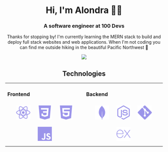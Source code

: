 <h1 align="center">Hi, I'm Alondra 👋🏽</h1>
<h3 align="center">A software engineer at 100 Devs</h3>

<p align="center">
Thanks for stopping by! I'm currently learning the MERN stack to build and deploy full stack websites and web applications. When I'm not coding you can find me outside hiking in the beautiful Pacific Northwest 🌲 
</p>

<div align="center">
 <img src="https://github-readme-streak-stats.herokuapp.com?user=alondramora&theme=github-dark-blue&hide_border=true&date_format=M%20j%5B%2C%20Y%5D&ring=C1A08F&fire=9B94EA&currStreakLabel=9B94EA&stroke=C1C1C1&background=FFFFFF00&sideNums=C1777D">
</div>  

<div align="center">

## Technologies

<table><tr><td valign="top" width="50%">

### Frontend

<div align="center">  
<img style="margin: 10px" src="react.svg" alt="React" height="45" />  
<img style="margin: 10px" src="CSS3.svg" alt="CSS3" height="45" />  
<img style="margin: 10px" src="HTML5.svg" alt="HTML5" height="45" />  
<img style="margin: 10px" src="javascript.svg" alt="JavaScript" height="45" />  
</div>

</td><td valign="top" width="50%">

### Backend

<div align="center">  
<img style="margin: 10px" src="mongoDB.svg" alt="MongoDB" height="45" />  
<img style="margin: 10px" src="nodejs.svg" alt="Node.js" height="45" />  
<img style="margin: 10px" src="git.svg" alt="Git" height="45" />  
<img style="margin: 10px" src="express.svg" alt="Express.js" height="45" />
<!-- <img style="margin: 10px" src="postgreSQL.svg" alt="PostgreSQL" height="45" />   -->
</div>

</td></tr></table>

</div>
